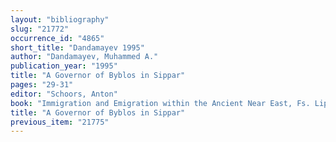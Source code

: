 ```yaml
---
layout: "bibliography"
slug: "21772"
occurrence_id: "4865"
short_title: "Dandamayev 1995"
author: "Dandamayev, Muhammed A."
publication_year: "1995"
title: "A Governor of Byblos in Sippar"
pages: "29-31"
editor: "Schoors, Anton"
book: "Immigration and Emigration within the Ancient Near East, Fs. Lipiński (Leuven)"
title: "A Governor of Byblos in Sippar"
previous_item: "21775"
---
```

